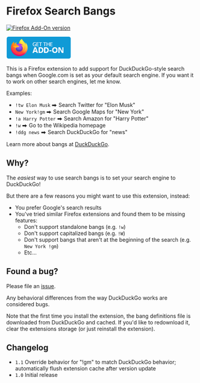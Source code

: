 # Firefox Search Bangs

[![Firefox Add-On version](https://img.shields.io/amo/v/search-bangs?colorA=35383d)](https://addons.mozilla.org/en-US/firefox/addon/search-bangs/)

[![Firefox Add-On link](./images/firefox.png)](https://addons.mozilla.org/en-US/firefox/addon/search-bangs/)

This is a Firefox extension to add support for DuckDuckGo-style search bangs when Google.com is set as your default search engine. If you want it to work on other search engines, let me know.

Examples:

* `!tw Elon Musk` ⮕ Search Twitter for "Elon Musk"
* `New York!gm` ⮕ Search Google Maps for "New York"
* `!a Harry Potter` ⮕ Search Amazon for "Harry Potter"
* `!w` ⮕ Go to the Wikipedia homepage
* `!ddg news` ⮕ Search DuckDuckGo for "news"

Learn more about bangs at [DuckDuckGo](https://duckduckgo.com/bang).

## Why?

The *easiest* way to use search bangs is to set your search engine to DuckDuckGo!

But there are a few reasons you might want to use this extension, instead:

* You prefer Google's search results
* You've tried similar Firefox extensions and found them to be missing features:
     - Don't support standalone bangs (e.g. `!w`)
     - Don't support capitalized bangs (e.g. `!W`)
     - Don't support bangs that aren't at the beginning of the search (e.g. `New York !gm`)
     - Etc...

## Found a bug?

Please file an [issue](https://github.com/danielktaylor/search-bangs/issues).

Any behavioral differences from the way DuckDuckGo works are considered bugs.

Note that the first time you install the extension, the bang definitions file is downloaded from DuckDuckGo and cached. If you'd like to redownload it, clear the extensions storage (or just reinstall the extension).

## Changelog

* `1.1` Override behavior for "!gm" to match DuckDuckGo behavior; automatically flush extension cache after version update
* `1.0` Initial release